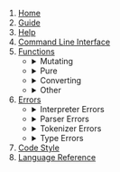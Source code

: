 <ol>
    <li>
        <a href="./Home">Home</a>
    </li>
    <li>
        <a href="./Guide">Guide</a>
    </li>
    <li>
        <a href="./Help">Help</a>
    </li>
    <li>
        <a href="./Command-Line-Interface">Command Line Interface</a>
    </li>
    <li>
        <a href="./Functions">Functions</a>
        <ul>
            <li>
                <details>
                    <summary>Mutating</summary>
                    <ul>
                        <li><a href="./DoAdd">doAdd</a></li>
                        <li><a href="./DoRemove">doRemove</a></li>
                        <li><a href="./DoRemoveAt">doRemoveAt</a></li>
                        <li><a href="./DoInsertAt">doInsertAt</a></li>
                        <li><a href="./DoPop">doPop</a></li>
                        <li><a href="./DoShift">doShift</a></li>
                        <li><a href="./DoSwap">doSwap</a></li>
                    </ul>
                </details>
            </li>
            <li>
                <details>
                    <summary>Pure</summary>
                    <ul>
                        <li><a href="./Substring">substring</a></li>
                        <li><a href="./Length">length</a></li>
                        <li><a href="./IndexOf">indexOf</a></li>
                        <li><a href="./Contains">contains</a></li>
                        <li><a href="./StartsWith">startsWith</a></li>
                        <li><a href="./EndsWith">endsWith</a></li>
                        <li><a href="./Converted">converted</a></li>
                        <li><a href="./Filtered">filtered</a></li>
                        <li><a href="./Reversed">reversed</a></li>
                        <li><a href="./Sorted">sorted</a></li>
                        <li><a href="./CompareTo">compareTo</a></li>
                        <li><a href="./Sin">sin</a></li>
                        <li><a href="./Cos">cos</a></li>
                        <li><a href="./Tan">tan</a></li>
                        <li><a href="./Min">min</a></li>
                        <li><a href="./Max">max</a></li>
                        <li><a href="./Clamp">clamp</a></li>
                        <li><a href="./Interpolate">interpolate</a></li>
                        <li><a href="./Abs">abs</a></li>
                        <li><a href="./Floor">floor</a></li>
                        <li><a href="./Ceil">ceil</a></li>
                        <li><a href="./Round">round</a></li>
                        <li><a href="./Sqrt">sqrt</a></li>
                        <li><a href="./Clone">clone</a></li>
                    </ul>
                </details>
            </li>
            <li>
                <details>
                    <summary>Converting</summary>
                    <ul>
                        <li><a href="./FromJson">fromJson</a></li>
                        <li><a href="./ToBool">toBool</a></li>
                        <li><a href="./ToJson">toJson</a></li>
                        <li><a href="./ToKeys">toKeys</a></li>
                        <li><a href="./ToNumber">toNumber</a></li>
                        <li><a href="./ToRadix">toRadix</a></li>
                        <li><a href="./ToString">toString</a></li>
                        <li><a href="./ToTypeName">toTypeName</a></li>
                        <li><a href="./ToValues">toValues</a></li>
                    </ul>
                </details>
            </li>
            <li>
                <details>
                    <summary>Other</summary>
                    <ul>
                        <li><a href="./Random">random</a></li>
                        <li><a href="./Seed">seed</a></li>
                        <li><a href="./Print">print</a></li>
                        <li><a href="./Println">println</a></li>
                        <li><a href="./Readline">readline</a></li>
                        <li><a href="./Read">read</a></li>
                    </ul>
                </details>
            </li>
        </ul>
    </li>
    <li>
        <a href="./Errors">Errors</a>
        <ul>
            <li>
                <details>
                    <summary>Interpreter Errors</summary>
                    <ul>
                        <li><a href="./INT001">INT001</a></li>
                        <li><a href="./INT002">INT002</a></li>
                        <li><a href="./INT003">INT003</a></li>
                        <li><a href="./INT004">INT004</a></li>
                        <li><a href="./INT005">INT005</a></li>
                    </ul>
                </details>
            </li>
            <li>
                <details>
                    <summary>Parser Errors</summary>
                    <ul>
                        <li><a href="./PAR001">PAR001</a></li>
                        <li><a href="./PAR002">PAR002</a></li>
                        <li><a href="./PAR003">PAR003</a></li>
                        <li><a href="./PAR004">PAR004</a></li>
                        <li><a href="./PAR005">PAR005</a></li>
                        <li><a href="./PAR006">PAR006</a></li>
                        <li><a href="./PAR007">PAR007</a></li>
                        <li><a href="./PAR008">PAR008</a></li>
                        <li><a href="./PAR009">PAR009</a></li>
                    </ul>
                </details>
            </li>
            <li>
                <details>
                    <summary>Tokenizer Errors</summary>
                    <ul>
                        <li><a href="./TOK001">TOK001</a></li>
                        <li><a href="./TOK002">TOK002</a></li>
                    </ul>
                </details>
            </li>
            <li>
                <details>
                    <summary>Type Errors</summary>
                    <ul>
                        <li><a href="./TYP001">TYP001</a></li>
                        <li><a href="./TYP002">TYP002</a></li>
                        <li><a href="./TYP003">TYP003</a></li>
                        <li><a href="./TYP004">TYP004</a></li>
                    </ul>
                </details>
            </li>
        </ul>
    </li>
    <li>
        <a href="./Code-Style">Code Style</a>
    </li>
    <li>
        <a href="./Language-Reference">Language Reference</a>
    </li>
</ol>
